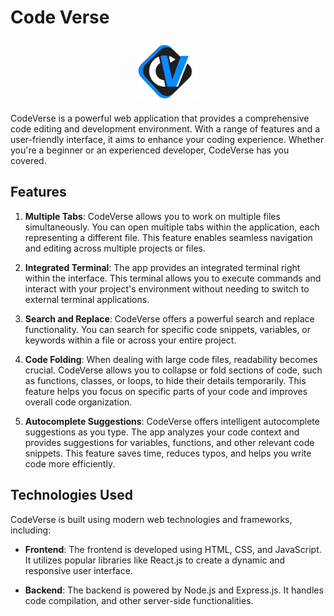 # Code Verse

<p align="center">
<img src="./front-end/public/favicon.svg" alt="Image" style="width: 100px;">
</p>

CodeVerse is a powerful web application that provides a comprehensive code editing and development environment. With a range of features and a user-friendly interface, it aims to enhance your coding experience. Whether you're a beginner or an experienced developer, CodeVerse has you covered.

## Features

1. **Multiple Tabs**: CodeVerse allows you to work on multiple files simultaneously. You can open multiple tabs within the application, each representing a different file. This feature enables seamless navigation and editing across multiple projects or files.

2. **Integrated Terminal**: The app provides an integrated terminal right within the interface. This terminal allows you to execute commands and interact with your project's environment without needing to switch to external terminal applications.

3. **Search and Replace**: CodeVerse offers a powerful search and replace functionality. You can search for specific code snippets, variables, or keywords within a file or across your entire project. 

4. **Code Folding**: When dealing with large code files, readability becomes crucial. CodeVerse allows you to collapse or fold sections of code, such as functions, classes, or loops, to hide their details temporarily. This feature helps you focus on specific parts of your code and improves overall code organization.

5. **Autocomplete Suggestions**: CodeVerse offers intelligent autocomplete suggestions as you type. The app analyzes your code context and provides suggestions for variables, functions, and other relevant code snippets. This feature saves time, reduces typos, and helps you write code more efficiently.

## Technologies Used

CodeVerse is built using modern web technologies and frameworks, including:

- **Frontend**: The frontend is developed using HTML, CSS, and JavaScript. It utilizes popular libraries like React.js to create a dynamic and responsive user interface.

- **Backend**: The backend is powered by Node.js and Express.js. It handles code compilation, and other server-side functionalities.




